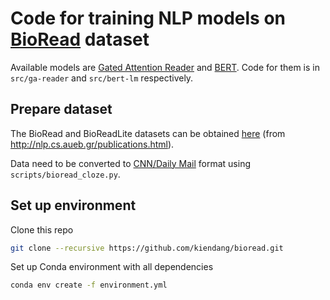 # Code for training NLP models on [BioRead](https://www.aclweb.org/anthology/L18-1439/) dataset

Available models are [Gated Attention Reader](https://arxiv.org/abs/1606.01549) and [BERT](https://arxiv.org/abs/1810.04805). Code for them is in `src/ga-reader` and `src/bert-lm` respectively.

## Prepare dataset

The BioRead and BioReadLite datasets can be obtained [here](https://archive.org/details/bioread_dataset.tar) (from http://nlp.cs.aueb.gr/publications.html).

Data need to be converted to [CNN/Daily Mail](https://arxiv.org/abs/1506.03340) format using `scripts/bioread_cloze.py`.

## Set up environment

Clone this repo

```sh
git clone --recursive https://github.com/kiendang/bioread.git
```

Set up Conda environment with all dependencies

```sh
conda env create -f environment.yml
```
